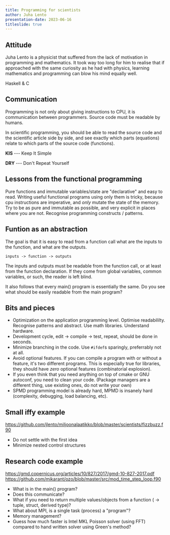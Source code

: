 ```yaml
---
title: Programming for scientists
author: Juha Lento
presentation-date: 2023-06-16
titleslide: true
---
```


## Attitude

Juha Lento is a physicist that suffered from the lack of motivation in
programming and mathematics. It took way too long for him to realise that if
approached with the same curiosity as he had with physics, learning mathematics
and programming can blow his mind equally well.

Haskell & C


## Communication

Programming is not only about giving instructions to CPU, it is communication
between programmers. Source code must be readable by humans.

In scientific programming, you should be able to read the source code and the
scientific article side by side, and see exactly which parts (equations) relate
to which parts of the source code (functions).

**KIS** --- Keep It Simple

**DRY** --- Don't Repeat Yourself


## Lessons from the functional programming

Pure functions and immutable variables/state are "declarative" and easy to read.
Writing useful functional programs using only them is tricky, because cpu
instructions are imperative, and *only* mutate the state of the memory. Try to
be as pure and immutable as possible, and very explicit in places where you are
not. Recognise programming constructs / patterns.


## Funtion as an abstraction

The goal is that it is easy to read from a function call what are the inputs to
the function, and what are the outputs.

   `inputs -> function -> outputs`

The inputs and outputs must be readable from the function call, or at least from
the function declaration. If they come from global variables, common variables,
or such, the reader is left blind.

It also follows that every main() program is essentially the same. Do you see
what should be easily readable from the main program?


## Bits and pieces

- Optimization on the application programming level. Optimise readabililty.
  Recognise patterns and abstract. Use math libraries. Understand hardware.
- Development cycle, edit -> compile -> test, repeat, should be done in seconds.
- Minimize branching in the code. Use `#ifdef`s sparingly, preferrably not at all.
- Avoid optional features. If you can compile a program with or without a
  feature, it's two different programs. This is especially true for libraries,
  they should have *zero* optional features (combinatorial explosion).
- If you even think that you need anything on top of cmake or GNU autoconf, you
  need to clean your code. (Package managers are a different thing, use existing
  ones, do not write your own)
- SPMD programming model is already hard, MPMD is insanely hard (complexity,
  debugging, load balancing, etc).


## Small iffy example

<https://github.com/jlento/miljoonalaatikko/blob/master/scientists/fizzbuzz.f90>

- Do not settle with the first idea
- Minimize nested control structures


## Research code example

<https://gmd.copernicus.org/articles/10/827/2017/gmd-10-827-2017.pdf>
<https://github.com/mikarant/ozo/blob/master/src/mod_time_step_loop.f90>

- What is in the main() program?
- Does this communicate?
- What if you need to return multiple values/objects from a function ( -> tuple,
  struct, derived type)?
- What about MPI, is a single task (process) a "program"?
- Memory management?
- Guess how much faster is Intel MKL Poisson solver (using FFT) compared to hand
  written solver using Green's method?
